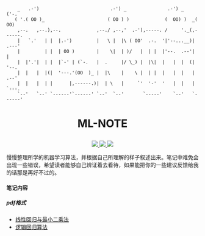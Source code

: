 ```shell
    _   .-')                          .-') _               .-') _     ('-.
   ( '.( OO )_                       ( OO ) )             (  OO) )  _(  OO)
    ,--.   ,--.),--.             ,--./ ,--,'  .-'),-----. /     '._(,------.
    |   `.'   | |  |.-')         |   \ |  |\ ( OO'  .-.  '|'--...__)|  .---'
    |         | |  | OO )        |    \|  | )/   |  | |  |'--.  .--'|  |
    |  |'.'|  | |  |`-' | (`-.   |  .     |/ \_) |  |\|  |   |  |  (|  '--.
    |  |   |  |(|  '---.'(OO  )_ |  |\    |    \ |  | |  |   |  |   |  .--'
    |  |   |  | |      |,------.)|  | \   |     `'  '-'  '   |  |   |  `---.
    `--'   `--' `------'`------' `--'  `--'       `-----'    `--'   `------'
```

# <p align="center">ML-NOTE</p>

<p align="center">
 <a href="https://github.com/Fenghuapiao/ML-NOTE/blob/master/LICENSE">
        <img src="https://img.shields.io/cocoapods/l/EFQRCode.svg?style=flat">
        </a>
 <a href="https://zh.wikipedia.org/wiki/%E6%9C%BA%E5%99%A8%E5%AD%A6%E4%B9%A0">
        <img src="https://img.shields.io/badge/ML-机器学习-ff69b4.svg">
        </a>
   <a href="">
        <img src="https://img.shields.io/badge/未完-更新中-orange.svg">
        </a>

</p>

慢慢整理所学的机器学习算法，并根据自己所理解的样子叙述出来。笔记中难免会出现一些错误，希望读者能够自己辨证着去看待，如果能把你的一些建议反馈给我的话那是再好不过的。

#### 笔记内容

##### pdf格式

* [线性回归与最小二乘法](https://github.com/Fenghuapiao/ML-NOTE/blob/master/pdf/线性回归与最小二乘法.pdf)
* [逻辑回归算法](https://github.com/Fenghuapiao/ML-NOTE/blob/master/pdf/逻辑回归算法.pdf)

